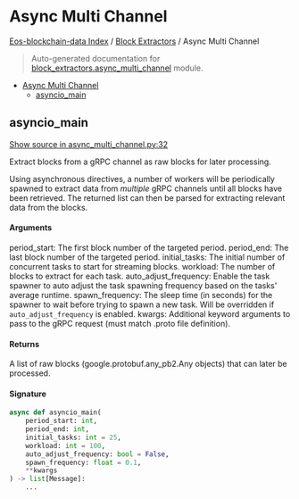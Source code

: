 # Async Multi Channel

[Eos-blockchain-data Index](../README.md#eos-blockchain-data-index) /
[Block Extractors](./index.md#block-extractors) /
Async Multi Channel

> Auto-generated documentation for [block_extractors.async_multi_channel](https://github.com/Krow10/eos-blockchain-data/blob/main/block_extractors/async_multi_channel.py) module.

- [Async Multi Channel](#async-multi-channel)
  - [asyncio_main](#asyncio_main)

## asyncio_main

[Show source in async_multi_channel.py:32](https://github.com/Krow10/eos-blockchain-data/blob/main/block_extractors/async_multi_channel.py#L32)

Extract blocks from a gRPC channel as raw blocks for later processing.

Using asynchronous directives, a number of workers will be periodically spawned to
extract data from *multiple* gRPC channels until all blocks have been retrieved.
The returned list can then be parsed for extracting relevant data from the blocks.

#### Arguments

period_start:
    The first block number of the targeted period.
period_end:
    The last block number of the targeted period.
initial_tasks:
    The initial number of concurrent tasks to start for streaming blocks.
workload:
    The number of blocks to extract for each task.
auto_adjust_frequency:
    Enable the task spawner to auto adjust the task spawning frequency based on the tasks' average runtime.
spawn_frequency:
    The sleep time (in seconds) for the spawner to wait before trying to spawn a new task.
    Will be overridden if `auto_adjust_frequency` is enabled.
kwargs:
    Additional keyword arguments to pass to the gRPC request (must match .proto file definition).

#### Returns

A list of raw blocks (google.protobuf.any_pb2.Any objects) that can later be processed.

#### Signature

```python
async def asyncio_main(
    period_start: int,
    period_end: int,
    initial_tasks: int = 25,
    workload: int = 100,
    auto_adjust_frequency: bool = False,
    spawn_frequency: float = 0.1,
    **kwargs
) -> list[Message]:
    ...
```


